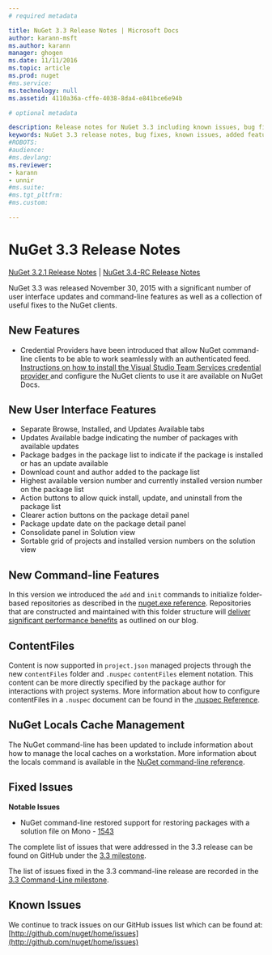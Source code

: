 ```yaml
---
# required metadata

title: NuGet 3.3 Release Notes | Microsoft Docs
author: karann-msft
ms.author: karann
manager: ghogen
ms.date: 11/11/2016
ms.topic: article
ms.prod: nuget
#ms.service:
ms.technology: null
ms.assetid: 4110a36a-cffe-4038-8da4-e841bce6e94b

# optional metadata

description: Release notes for NuGet 3.3 including known issues, bug fixes, added features, and DCRs.
keywords: NuGet 3.3 release notes, bug fixes, known issues, added features, DCRs
#ROBOTS:
#audience:
#ms.devlang:
ms.reviewer:
- karann
- unnir
#ms.suite:
#ms.tgt_pltfrm:
#ms.custom:

---
```


# NuGet 3.3 Release Notes

[NuGet 3.2.1 Release Notes](../release-notes/nuget-3.2.1.md) | [NuGet 3.4-RC Release Notes](../release-notes/nuget-3.4-RC.md)

NuGet 3.3 was released November 30, 2015 with a significant number of user interface updates and command-line features as well as a collection of useful fixes to the NuGet clients.

## New Features

* Credential Providers have been introduced that allow NuGet command-line clients to be able to work seamlessly with an authenticated feed. [Instructions on how to install the Visual Studio Team Services credential provider ](../API/nuget-exe-Credential-Providers.md) and configure the NuGet clients to use it are available on NuGet Docs.

## New User Interface Features

* Separate Browse, Installed, and Updates Available tabs
* Updates Available badge indicating the number of packages with available updates
* Package badges in the package list to indicate if the package is installed or has an update available
* Download count and author added to the package list
* Highest available version number and currently installed version number on the package list
* Action buttons to allow quick install, update, and uninstall from the package list
* Clearer action buttons on the package detail panel
* Package update date on the package detail panel
* Consolidate panel in Solution view
* Sortable grid of projects and installed version numbers on the solution view

## New Command-line Features

In this version we introduced the `add` and `init` commands to initialize folder-based repositories as described in the [nuget.exe reference](../tools/nuget-exe-cli-reference.md). Repositories that are constructed and maintained with this folder structure will [deliver significant performance benefits](http://blog.nuget.org/20150922/Accelerate-Package-Source.html) as outlined on our blog.

## ContentFiles

Content is now supported in `project.json` managed projects through the new `contentFiles` folder and `.nuspec` `contentFiles` element notation.  This content can be more directly specified by the package author for interactions with project systems.  More information about how to configure contentFiles in a `.nuspec` document can be found in the [.nuspec Reference](../schema/nuspec.md).

## NuGet Locals Cache Management

The NuGet command-line has been updated to include information about how to manage the local caches on a workstation.  More information about the locals command is available in the [NuGet command-line reference](../tools/nuget-exe-cli-reference.md#locals).

## Fixed Issues

**Notable Issues**

* NuGet command-line restored support for restoring packages with a solution file on Mono - [1543](https://github.com/NuGet/Home/issues/1543)

The complete list of issues that were addressed in the 3.3 release can be found on GitHub under the [3.3 milestone](https://github.com/NuGet/Home/issues?q=is%3Aissue+milestone%3A3.3.0+is%3Aclosed).

The list of issues fixed in the 3.3 command-line release are recorded in the [3.3 Command-Line milestone](https://github.com/NuGet/Home/issues?q=is%3Aissue+is%3Aclosed+milestone%3A3.3.0-commandline).

## Known Issues

We continue to track issues on our GitHub issues list which can be found at: [http://github.com/nuget/home/issues](http://github.com/nuget/home/issues)